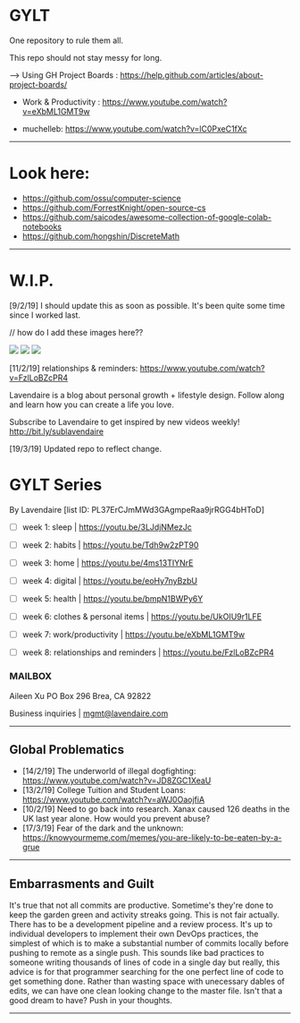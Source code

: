 # GYLT
One repository to rule them all.

[//]: # (Suggested project name by @Github was `vigilant-intention` but I chose to keep it GYLT to stay reminded what the intent is.)
This repo should not stay messy for long.

 --> Using GH Project Boards : https://help.github.com/articles/about-project-boards/

+ Work & Productivity : https://www.youtube.com/watch?v=eXbML1GMT9w 

+ muchelleb: https://www.youtube.com/watch?v=lC0PxeC1fXc

---
# Look here:
+ https://github.com/ossu/computer-science
+ https://github.com/ForrestKnight/open-source-cs
+ https://github.com/saicodes/awesome-collection-of-google-colab-notebooks
+ https://github.com/hongshin/DiscreteMath

---

# W.I.P.

[9/2/19] I should update this as soon as possible. It's been quite some time since I worked last.

// how do I add these images here??

 <img src="https://cdn-images-1.medium.com/max/2000/1*_wZhhTstI_DCebB2fK2c5g.png" />
 <img src="https://cdn-images-1.medium.com/max/2000/1*V7TMAzvhW7_cn9FbkKqOcQ.png" />
 <img src="https://cdn-images-1.medium.com/max/2000/1*0kf59M9bNuEIRNDaj54QvQ.png" />

[11/2/19] relationships & reminders: https://www.youtube.com/watch?v=FzlLoBZcPR4

Lavendaire is a blog about personal growth + lifestyle design. Follow along and learn how you can create a life you love. 

Subscribe to Lavendaire to get inspired by new videos weekly! http://bit.ly/sublavendaire

[19/3/19] Updated repo to reflect change.

# GYLT Series
By Lavendaire [list ID: PL37ErCJmMWd3GAgmpeRaa9jrRGG4bHToD]

- [ ] week 1: sleep | https://youtu.be/3LJdjNMezJc

- [ ] week 2: habits | https://youtu.be/Tdh9w2zPT90

- [ ] week 3: home | https://youtu.be/4ms13TIYNrE

- [ ] week 4: digital | https://youtu.be/eoHy7nyBzbU

- [ ] week 5: health | https://youtu.be/bmpN1BWPy6Y

- [ ] week 6: clothes & personal items | https://youtu.be/UkOIU9r1LFE

- [ ] week 7: work/productivity | https://youtu.be/eXbML1GMT9w

- [ ] week 8: relationships and reminders | https://youtu.be/FzlLoBZcPR4

### MAILBOX

Aileen Xu
PO Box 296
Brea, CA 92822

Business inquiries | mgmt@lavendaire.com

---
## Global Problematics

+ [14/2/19] The underworld of illegal dogfighting: https://www.youtube.com/watch?v=JD8ZGC1XeaU
+ [13/2/19] College Tuition and Student Loans: https://www.youtube.com/watch?v=aWJ0OaojfiA
+ [10/2/19] Need to go back into research. Xanax caused 126 deaths in the UK last year alone. How would you prevent abuse?
+ [17/3/19] Fear of the dark and the unknown: https://knowyourmeme.com/memes/you-are-likely-to-be-eaten-by-a-grue

---

## Embarrasments and Guilt

It's true that not all commits are productive. Sometime's they're done to keep the garden green and activity streaks going. This is not fair actually. There has to be a development pipeline and a review process. It's up to individual developers to implement their own DevOps practices, the simplest of which is to make a substantial number of commits locally before pushing to remote as a single push. This sounds like bad practices to someone writing thousands of lines of code in a single day but really, this advice is for that programmer searching for the one perfect line of code to get something done. Rather than wasting space with unecessary dables of edits, we can have one clean looking change to the master file. Isn't that a good dream to have? Push in your thoughts.

---

